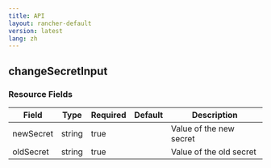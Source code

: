 ```yaml
---
title: API
layout: rancher-default
version: latest
lang: zh
---
```


## changeSecretInput





### Resource Fields

Field | Type | Required | Default | Description
---|---|---|---|---
newSecret | string | true |  | Value of the new secret
oldSecret | string | true |  | Value of the old secret

